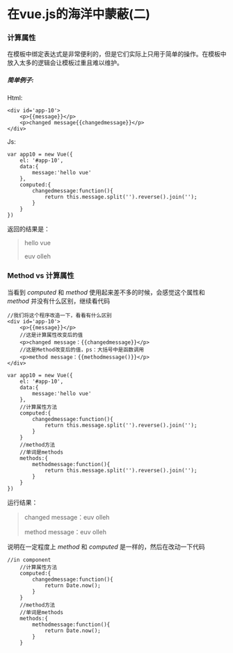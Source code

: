 # 在vue.js的海洋中蒙蔽(二)

### 计算属性

在模板中绑定表达式是非常便利的，但是它们实际上只用于简单的操作。在模板中放入太多的逻辑会让模板过重且难以维护。

##### 简单例子:

Html:

``````
<div id='app-10'>
	<p>{{message}}</p>
    <p>changed message{{changedmessage}}</p>
</div>
``````

Js:

``````
var app10 = new Vue({
  	el: '#app-10',
  	data:{
      	message:'hello vue'
  	},
  	computed:{
      	changedmessage:function(){
          	return this.message.split('').reverse().join('');
      	}
  	}
})
``````

返回的结果是：

> hello vue
>
> euv olleh

### Method vs 计算属性

当看到 *computed* 和 *method* 使用起来差不多的时候，会感觉这个属性和 *method* 并没有什么区别，继续看代码

``````
//我们将这个程序改造一下，看看有什么区别
<div id='app-10'>
	<p>{{message}}</p>
	//这是计算属性改变后的值
    <p>changed message：{{changedmessage}}</p>
    //这是Method改变后的值，ps：大括号中是函数调用
    <p>method message：{{methodmessage()}}</p>
</div>

var app10 = new Vue({
  	el: '#app-10',
  	data:{
      	message:'hello vue'
  	},
  	//计算属性方法
  	computed:{
      	changedmessage:function(){
          	return this.message.split('').reverse().join('');
      	}
  	}
  	//method方法
  	//单词是methods
  	methods:{
      	methodmessage:function(){
          	return this.message.split('').reverse().join('');
      	}
  	}
})
``````

运行结果：

> changed message：euv olleh
>
> method message：euv olleh

说明在一定程度上 *method* 和 *computed* 是一样的，然后在改动一下代码

``````
//in component
	//计算属性方法
  	computed:{
      	changedmessage:function(){
          	return Date.now();
      	}
  	}
  	//method方法
  	//单词是methods
  	methods:{
      	methodmessage:function(){
          	return Date.now();
      	}
  	}
``````



